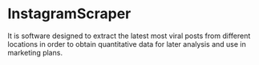 # InstagramScraper
It is software designed to extract the latest most viral posts from different locations in order to obtain quantitative data for later analysis and use in marketing plans.
